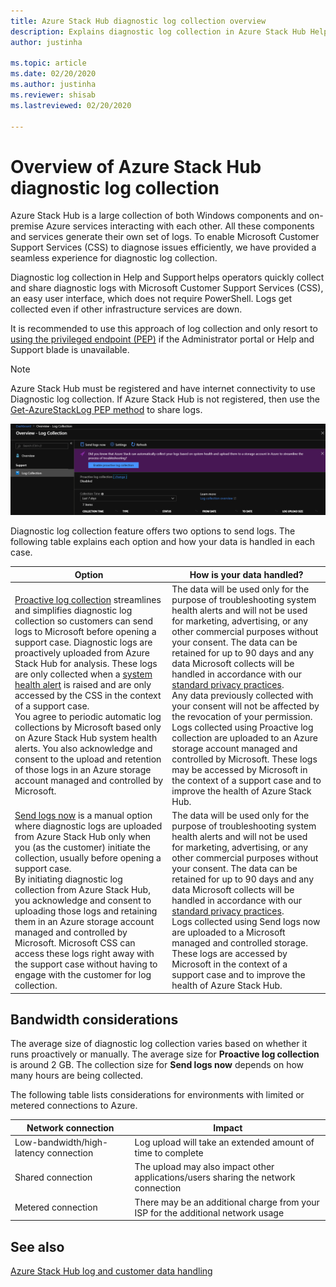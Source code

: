 ```yaml
---
title: Azure Stack Hub diagnostic log collection overview 
description: Explains diagnostic log collection in Azure Stack Hub Help + Support, including on-demand and proactive log collection.
author: justinha

ms.topic: article
ms.date: 02/20/2020
ms.author: justinha
ms.reviewer: shisab
ms.lastreviewed: 02/20/2020

---
```

# Overview of Azure Stack Hub diagnostic log collection 

Azure Stack Hub is a large collection of both Windows components and on-premise Azure services interacting with each other. All these components and services generate their own set of logs. To enable Microsoft Customer Support Services (CSS) to diagnose issues efficiently, we have provided a seamless experience for diagnostic log collection. 

Diagnostic log collection in Help and Support helps operators quickly collect and share diagnostic logs with Microsoft Customer Support Services (CSS), an easy user interface, which does not require PowerShell. Logs get collected even if other infrastructure services are down.  
 
It is recommended to use this approach of log collection and only resort to [using the privileged endpoint (PEP)](azure-stack-get-azurestacklog.md) if the Administrator portal or Help and Support blade is unavailable. 

>[!NOTE]
>Azure Stack Hub must be registered and have internet connectivity to use Diagnostic log collection. If Azure Stack Hub is not registered, then use the [Get-AzureStackLog PEP method](azure-stack-configure-on-demand-diagnostic-log-collection-tzl.md#use-the-privileged-endpoint-pep-to-collect-diagnostic-logs) to share logs. 

![Screenshot of diagnostic log collection options](media/azure-stack-help-and-support/banner-enable-automatic-log-collection.png)

Diagnostic log collection feature offers two options to send logs. The following table explains each option and how your data is handled in each case. 

| Option | How is your data handled? |
|--------|---------------------------|
|[Proactive log collection](azure-stack-configure-automatic-diagnostic-log-collection-tzl.md) streamlines and simplifies diagnostic log collection so customers can send logs to Microsoft before opening a support case. Diagnostic logs are proactively uploaded from Azure Stack Hub for analysis. These logs are only collected when a [system health alert](azure-stack-configure-automatic-diagnostic-log-collection-tzl.md#proactive-diagnostic-log-collection-alerts) is raised and are only accessed by the CSS in the context of a support case.<br>You agree to periodic automatic log collections by Microsoft based only on Azure Stack Hub system health alerts. You also acknowledge and consent to the upload and retention of those logs in an Azure storage account managed and controlled by Microsoft. | The data will be used only for the purpose of troubleshooting system health alerts and will not be used for marketing, advertising, or any other commercial purposes without your consent. The data can be retained for up to 90 days and any data Microsoft collects will be handled in accordance with our [standard privacy practices](https://privacy.microsoft.com/).<br>Any data previously collected with your consent will not be affected by the revocation of your permission.<br>Logs collected using Proactive log collection are uploaded to an Azure storage account managed and controlled by Microsoft. These logs may be accessed by Microsoft in the context of a support case and to improve the health of Azure Stack Hub.|
|[Send logs now](azure-stack-configure-on-demand-diagnostic-log-collection-tzl.md) is a manual option where diagnostic logs are uploaded from Azure Stack Hub only when you (as the customer) initiate the collection, usually before opening a support case. <br>By initiating diagnostic log collection from Azure Stack Hub, you acknowledge and consent to uploading those logs and retaining them in an Azure storage account managed and controlled by Microsoft. Microsoft CSS can access these logs right away with the support case without having to engage with the customer for log collection. | The data will be used only for the purpose of troubleshooting system health alerts and will not be used for marketing, advertising, or any other commercial purposes without your consent. The data can be retained for up to 90 days and any data Microsoft  collects will be handled in accordance with our [standard privacy practices](https://privacy.microsoft.com/). <br>Logs collected using Send logs now are uploaded to a Microsoft managed and controlled storage. These logs are accessed by Microsoft in the context of a support case and to improve the health of Azure Stack Hub. |

## Bandwidth considerations

The average size of diagnostic log collection varies based on whether it runs proactively or manually. The average size for **Proactive log collection** is around 2 GB. The  collection size for **Send logs now** depends on how many hours are being collected.

The following table lists considerations for environments with limited or metered connections to Azure.


| Network connection | Impact |
|--------------------|--------|
| Low-bandwidth/high-latency connection | Log upload will take an extended amount of time to complete | 
| Shared connection | The upload may also impact other applications/users sharing the network connection |
| Metered connection | There may be an additional charge from your ISP for the additional network usage | 

## See also

[Azure Stack Hub log and customer data handling](https://docs.microsoft.com/azure-stack/operator/azure-stack-data-collection)

